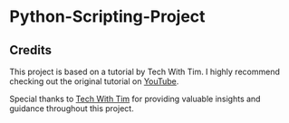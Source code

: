 # Python-Scripting-Project


## Credits

This project is based on a tutorial by Tech With Tim. I highly recommend checking out the original tutorial on [YouTube](https://youtu.be/dQlw1Cdd3pw?si=mPpINiqjzi8EMNck).

Special thanks to [Tech With Tim](techwithtim.net/dev) for providing valuable insights and guidance throughout this project.